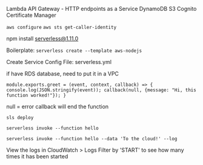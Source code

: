 Lambda
API Gateway - HTTP endpoints as a Service
DynamoDB
S3
Cognito
Certificate Manager


`aws configure`
`aws sts get-caller-identity`

npm install serverless@1.11.0

Boilerplate: `serverless create --template aws-nodejs`

Create Service Config File:
serverless.yml

if have RDS database, need to put it in a VPC


`module.exports.greet = (event, context, callback) => {
  console.log(JSON.stringify(event));
  callback(null, {message: "Hi, this function worked!"});
}`

null = error
callback will end the function

`sls deploy`

`serverless invoke --function hello`

`serverless invoke --function hello --data 'To the cloud!' --log`

View the logs in CloudWatch > Logs
Filter by 'START' to see how many times it has been started
